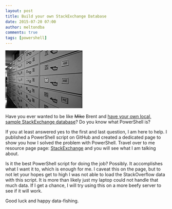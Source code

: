 ```yaml
---
layout: post
title: Build your own StackExchange Database
date: 2015-07-20 07:00
author: meltondba
comments: true
tags: [powershell]
---
```


![](/img/flickr_filecabinet.jpg "Source: Flickr (adesigna)")

Have you ever wanted to be like <del>Mike</del> Brent and <a href="http://www.brentozar.com/archive/2014/01/how-to-query-the-stackexchange-databases/" target="_blank">have your own local, sample StackExchange database</a>? Do you know what PowerShell is?

If you at least answered yes to the first and last question, I am here to help. I published a PowerShell script on GitHub and created a dedicated page to show you how I solved the problem with PowerShell. Travel over to me resource page page: <a href="/stackexchange/" target="_blank">StackExchange</a> and you will see what I am talking about.

Is it the best PowerShell script for doing the job? Possibly. It accomplishes what I want it to, which is enough for me. I caveat this on the page, but to not let your hopes get to high I was not able to load the StackOverflow data with this script. It is more than likely just my laptop could not handle that much data. If I get a chance, I will try using this on a more beefy server to see if it will work.

Good luck and happy data-fishing.
